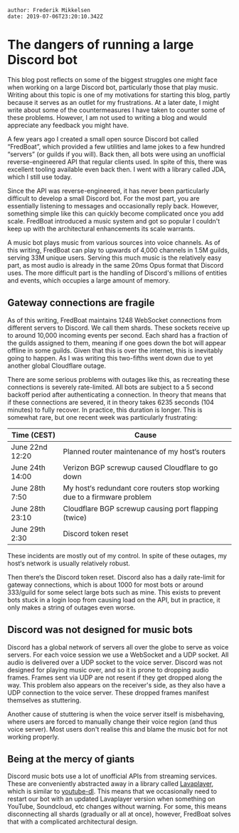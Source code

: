 

```properties
author: Frederik Mikkelsen
date: 2019-07-06T23:20:10.342Z
```

# The dangers of running a large Discord bot

This blog post reflects on some of the biggest struggles one might face when working on a large Discord bot, particularly those that play music. Writing about this topic is one of my motivations for starting this blog, partly because it serves as an outlet for my frustrations. At a later date, I might write about some of the countermeasures I have taken to counter some of these problems. However, I am not used to writing a blog and would appreciate any feedback you might have.

A few years ago I created a small open source Discord bot called “FredBoat”, which provided a few utilities and lame jokes to a few hundred “servers” (or guilds if you will). Back then, all bots were using an unofficial reverse-engineered API that regular clients used. In spite of this, there was excellent tooling available even back then. I went with a library called JDA, which I still use today.

Since the API was reverse-engineered, it has never been particularly difficult to develop a small Discord bot. For the most part, you are essentially listening to messages and occasionally reply back. However, something simple like this can quickly become complicated once you add scale. FredBoat introduced a music system and got so popular I couldn't keep up with the architectural enhancements its scale warrants.

A music bot plays music from various sources into voice channels. As of this writing, FredBoat can play to upwards of 4,000 channels in 1.5M guilds, serving 33M unique users. Serving this much music is the relatively easy part, as most audio is already in the same 20ms Opus format that Discord uses. The more difficult part is the handling of Discord's millions of entities and events, which occupies a large amount of memory.

## Gateway connections are fragile

As of this writing, FredBoat maintains 1248 WebSocket connections from different servers to Discord. We call them shards. These sockets receive up to around 10,000 incoming events per second. Each shard has a fraction of the guilds assigned to them, meaning if one goes down the bot will appear offline in some guilds. Given that this is over the internet, this is inevitably going to happen. As I was writing this two-fifths went down due to yet another global Cloudflare outage.

There are some serious problems with outages like this, as recreating these connections is severely rate-limited. All bots are subject to a 5 second backoff period after authenticating a connection. In theory that means that if these connections are severed, it in theory takes 6235 seconds (104 minutes) to fully recover. In practice, this duration is longer. This is somewhat rare, but one recent week was particularly frustrating:

| Time (CEST)     | Cause                                                        |
| --------------- | ------------------------------------------------------------ |
| June 22nd 12:20 | Planned router maintenance of my host‘s routers              |
| June 24th 14:00 | Verizon BGP screwup caused Cloudflare to go down             |
| June 28th 7:50  | My host‘s redundant core routers stop working due to a firmware problem |
| June 28th 23:10 | Cloudflare BGP screwup causing port flapping (twice)         |
| June 29th 2:30  | Discord token reset                                          |

These incidents are mostly out of my control. In spite of these outages, my host‘s network is usually relatively robust.

Then there‘s the Discord token reset. Discord also has a daily rate-limit for gateway connections, which is about 1000 for most bots or around 333/guild for some select large bots such as mine. This exists to prevent bots stuck in a login loop from causing load on the API, but in practice, it only makes a string of outages even worse.

## Discord was not designed for music bots

Discord has a global network of servers all over the globe to serve as voice servers. For each voice session we use a WebSocket and a UDP socket. All audio is delivered over a UDP socket to the voice server. Discord was not designed for playing music over, and so it is prone to dropping audio frames. Frames sent via UDP are not resent if they get dropped along the way. This problem also appears on the receiver's side, as they also have a UDP connection to the voice server. These dropped frames manifest themselves as stuttering.

Another cause of stuttering is when the voice server itself is misbehaving, where users are forced to manually change their voice region (and thus voice server). Most users don't realise this and blame the music bot for not working properly.

## Being at the mercy of giants

Discord music bots use a lot of unofficial APIs from streaming services. These are conveniently abstracted away in a library called [Lavaplayer](https://github.com/sedmelluq/lavaplayer), which is similar to [youtube-dl](https://ytdl-org.github.io/youtube-dl/index.html). This means that we occasionally need to restart our bot with an updated Lavaplayer version when something on YouTube, Soundcloud, etc changes without warning. For some, this means disconnecting all shards (gradually or all at once), however, FredBoat solves that with a complicated architectural design.